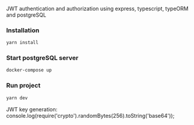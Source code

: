 JWT authentication and authorization using express, typescript, typeORM and postgreSQL

### Installation
```bash
yarn install
```

### Start postgreSQL server
```bash
docker-compose up
``` 

### Run project
```bash
yarn dev
```

JWT key generation:
console.log(require('crypto').randomBytes(256).toString('base64'));
